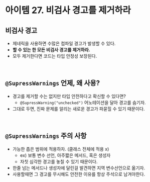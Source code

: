 # 아이템 27. 비검사 경고를 제거하라

## 비검사 경고

- 제네릭을 사용하면 수많은 컴파일 경고가 발생할 수 있다.
- __할 수 있는 한 모든 비검사 경고를 제거하라.__
- 모두 제거한다면 코드는 타입 안정성 보장된다.

<br/>

## `@SupressWarnings` 언제, 왜 사용?

- 경고를 제거할 수는 없지만 타입 안전하다고 확신할 수 있다면?
    - `@SupressWarning("unchecked")` 어노테이션을 달아 경고를 숨기자.
- 그대로 두면, 진짜 문제를 알리는 새로운 경고가 파묻힐 수 있기 때문이다.

<br/>

## `@SupressWarnings` 주의 사항

- 가능한 좁은 범위에 적용하자. (클래스 전체에 적용 x)
    - ex) 보통 변수 선언, 아주짧은 메서드, 혹은 생성자
    - 자칫 심각한 경고를 놓칠 수 있기 때문이다.
- 한줄 넘는 메서드나 생성자에 달린걸 발견하면 지역 변수선언으로 옮기자.
- 사용할때면 그 경고를 무시해도 안전한 이유를 항상 주석으로 남겨야한다.
